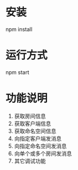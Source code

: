 # 安装
npm install

# 运行方式
npm start


# 功能说明
1. 获取房间信息
1. 获取客户端信息
1. 获取命名空间信息
1. 向指定客户端发消息
1. 向指定命名空间发消息
1. 向单个或多个房间发消息
1. 其它调试功能
